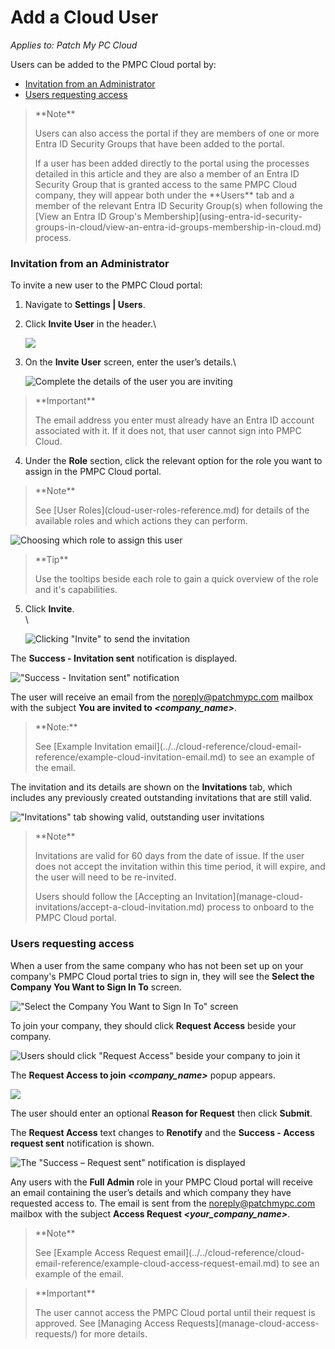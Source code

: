 # Add a Cloud User

_Applies to: Patch My PC Cloud_

Users can be added to the PMPC Cloud portal by:

* [Invitation from an Administrator](add-a-cloud-user.md#invitation-from-an-administrator)
* [Users requesting access](add-a-cloud-user.md#users-requesting-access)

> \*\*Note\*\*
>
> Users can also access the portal if they are members of one or more Entra ID Security Groups that have been added to the portal.
>
> If a user has been added directly to the portal using the processes detailed in this article and they are also a member of an Entra ID Security Group that is granted access to the same PMPC Cloud company, they will appear both under the \*\*Users\*\* tab and a member of the relevant Entra ID Security Group(s) when following the \[View an Entra ID Group's Membership]\(using-entra-id-security-groups-in-cloud/view-an-entra-id-groups-membership-in-cloud.md) process.

### Invitation from an Administrator

To invite a new user to the PMPC Cloud portal:

1. Navigate to **Settings | Users**.
2.  Click **Invite User** in the header.\\

    ![](/_images/image-(722).png)
3.  On the **Invite User** screen, enter the user’s details.\\

    ![Complete the details of the user you are inviting](/_images/image-(2119).png)

> \*\*Important\*\*
>
> The email address you enter must already have an Entra ID account associated with it. If it does not, that user cannot sign into PMPC Cloud.

4. Under the **Role** section, click the relevant option for the role you want to assign in the PMPC Cloud portal.

> \*\*Note\*\*
>
> See \[User Roles]\(cloud-user-roles-reference.md) for details of the available roles and which actions they can perform.

![Choosing which role to assign this user](/_images/image-(2120).png)

> \*\*Tip\*\*
>
> Use the tooltips beside each role to gain a quick overview of the role and it's capabilities.

5.  Click **Invite**.\
    \\

    ![Clicking "Invite" to send the invitation](/_images/image-(2122).png)

The **Success - Invitation sent** notification is displayed.

!["Success - Invitation sent" notification](/_images/image-(725).png)

The user will receive an email from the [noreply@patchmypc.com](mailto:noreply@patchmypc.com) mailbox with the subject **You are invited to&#x20;**_**\<company\_name>**_.

> \*\*Note:\*\*
>
> See \[Example Invitation email]\(../../cloud-reference/cloud-email-reference/example-cloud-invitation-email.md) to see an example of the email.

The invitation and its details are shown on the **Invitations** tab, which includes any previously created outstanding invitations that are still valid.

!["Invitations" tab showing valid, outstanding user invitations](/_images/image-(728).png)

> \*\*Note\*\*
>
> Invitations are valid for 60 days from the date of issue. If the user does not accept the invitation within this time period, it will expire, and the user will need to be re-invited.
>
> Users should follow the \[Accepting an Invitation]\(manage-cloud-invitations/accept-a-cloud-invitation.md) process to onboard to the PMPC Cloud portal.

### Users requesting access

When a user from the same company who has not been set up on your company's PMPC Cloud portal tries to sign in, they will see the **Select the Company You Want to Sign In To** screen.

!["Select the Company You Want to Sign In To" screen](/_images/image-(1378).png)

To join your company, they should click **Request Access** beside your company.

![Users should click "Request Access" beside your company to join it](/_images/image-(1379).png)

The **Request Access to join&#x20;**_**\<company\_name>**_ popup appears.

![](/_images/image-(616).png)

The user should enter an optional **Reason for Request** then click **Submit**.

The **Request Access** text changes to **Renotify** and the **Success - Access request sent** notification is shown.

![The "Success – Request sent" notification is displayed](/_images/image-(617).png)

Any users with the **Full Admin** role in your PMPC Cloud portal will receive an email containing the user’s details and which company they have requested access to. The email is sent from the [noreply@patchmypc.com](mailto:noreply@patchmypc.com) mailbox with the subject **Access Request&#x20;**_**\<your\_company\_name>**_.

> \*\*Note\*\*
>
> See \[Example Access Request email]\(../../cloud-reference/cloud-email-reference/example-cloud-access-request-email.md) to see an example of the email.

> \*\*Important\*\*
>
> The user cannot access the PMPC Cloud portal until their request is approved. See \[Managing Access Requests]\(manage-cloud-access-requests/) for more details.